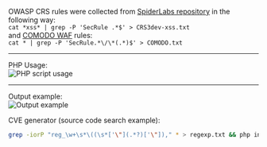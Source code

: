 OWASP CRS rules were collected from [SpiderLabs repository](https://github.com/SpiderLabs/owasp-modsecurity-crs/) in the following way:  
`cat *xss* | grep -P 'SecRule .*$' > CRS3dev-xss.txt`  
and [COMODO WAF](https://waf.comodo.com/) rules:  
`cat * | grep -P 'SecRule.*\/\*(.*)$' > COMODO.txt`  
***

PHP Usage:  
![PHP script usage](http://s8.hostingkartinok.com/uploads/images/2016/05/a5779e75cf53143e3e7cf5c06d26d8d9.png)
***

Output example:  
![Output example](http://oi67.tinypic.com/15344k4.jpg)


CVE generator (source code search example):
```bash
grep -iorP "reg_\w+\s*\((\s*['\"](.*?)['\"])," * > regexp.txt && php index.php --file="./regexp.txt"
```
